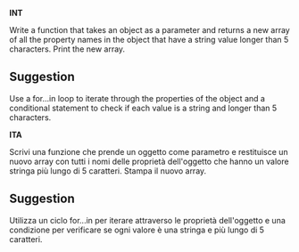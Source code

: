 **INT**

Write a function that takes an object as a parameter and returns a new array of all the property names in the object that have a string value longer than 5 characters. 
Print the new array.

## Suggestion ##
Use a for...in loop to iterate through the properties of the object and a conditional statement to check if each value is a string and longer than 5 characters.


**ITA**

Scrivi una funzione che prende un oggetto come parametro e restituisce un nuovo array con tutti i nomi delle proprietà dell'oggetto che hanno un valore stringa più lungo di 5 caratteri. 
Stampa il nuovo array.

## Suggestion ##
Utilizza un ciclo for...in per iterare attraverso le proprietà dell'oggetto e una condizione per verificare se ogni valore è una stringa e più lungo di 5 caratteri.
